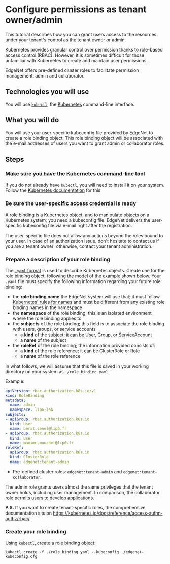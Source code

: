 # Configure permissions as tenant owner/admin

This tutorial describes how you can grant users access to the resources under your tenant's control as the tenant owner or admin.

Kubernetes provides granular control over permission thanks to role-based access control (RBAC). However, it is sometimes difficult for those unfamiliar with Kubernetes to create and maintain user permissions.

EdgeNet offers pre-defined cluster roles to facilitate permission management: admin and collaborator.

## Technologies you will use

You will use [``kubectl``](https://kubernetes.io/docs/reference/kubectl/overview/), the [Kubernetes](https://kubernetes.io/) command-line interface.

## What you will do

You will use your user-specific kubeconfig file provided by EdgeNet to create a role binding object. This role binding object will be associated with the e-mail addresses of users you want to grant admin or collaborator roles.

## Steps

### Make sure you have the Kubernetes command-line tool

If you do not already have ``kubectl``, you will need to install it on your system. Follow the [Kubernetes documentation](https://kubernetes.io/docs/tasks/tools/install-kubectl/) for this.

### Be sure the user-specific access credential is ready

A role binding is a Kubernetes object, and to manipulate objects on a Kubernetes system; you need a kubeconfig file. EdgeNet delivers the user-specific kubeconfig file via e-mail right after the registration.

The user-specific file does not allow any actions beyond the roles bound to your user. In case of an authorization issue, don't hesitate to contact us if you are a tenant owner; otherwise, contact your tenant administration.

### Prepare a description of your role binding

The [``.yaml`` format](https://kubernetes.io/docs/concepts/overview/working-with-objects/kubernetes-objects/) is used to describe Kubernetes objects. Create one for the role binding object, following the model of the example shown below. Your ``.yaml`` file must specify the following information regarding your future role binding:
- the **role binding name** the EdgeNet system will use that; it must follow [Kubernetes' rules for names](https://kubernetes.io/docs/concepts/overview/working-with-objects/names/) and must be different from any existing role binding names in the namespace
- the **namespace** of the role binding; this is an isolated environment where the role binding applies to
- the **subjects** of the role binding; this field is to associate the role binding with users, groups, or service accounts
  - a **kind** of the subject; it can be User, Group, or ServiceAccount
  - a **name** of the subject
- the **roleRef** of the role binding; the information provided consists of:
  - a **kind** of the role reference; it can be ClusterRole or Role
  - a **name** of the role reference

In what follows, we will assume that this file is saved in your working directory on your system as ``./role_binding.yaml``.

Example:
```yaml
apiVersion: rbac.authorization.k8s.io/v1
kind: RoleBinding
metadata:
  name: admin
  namespace: lip6-lab
subjects:
- apiGroup: rbac.authorization.k8s.io
  kind: User
  name: berat.senel@lip6.fr
- apiGroup: rbac.authorization.k8s.io
  kind: User
  name: maxime.mouchet@lip6.fr
roleRef:
  apiGroup: rbac.authorization.k8s.io
  kind: ClusterRole
  name: edgenet:tenant-admin

```

* Pre-defined cluster roles: `edgenet:tenant-admin` and `edgenet:tenant-collaborator`.

The admin role grants users almost the same privileges that the tenant owner holds, including user management. In comparison, the collaborator role permits users to develop applications.

**P.S.** If you want to create tenant-specific roles, the comprehensive documentation sits on https://kubernetes.io/docs/reference/access-authn-authz/rbac/.

### Create your role binding

Using ``kubectl``, create a role binding object:

```
kubectl create -f ./role_binding.yaml --kubeconfig ./edgenet-kubeconfig.cfg
```